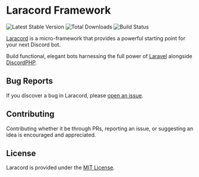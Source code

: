 # Laracord Framework

![Latest Stable Version](https://img.shields.io/packagist/v/laracord/framework.svg?style=flat-square)
![Total Downloads](https://img.shields.io/packagist/dt/laracord/framework.svg?style=flat-square)
![Build Status](https://img.shields.io/github/actions/workflow/status/laracord/framework/main.yml?branch=main&style=flat-square)

[Laracord](https://github.com/laracord/laracord) is a micro-framework that provides a powerful starting point for your next Discord bot.

Build functional, elegant bots harnessing the full power of [Laravel](https://laravel.com/) alongside [DiscordPHP](https://github.com/discord-php/DiscordPHP).

## Bug Reports

If you discover a bug in Laracord, please [open an issue](https://github.com/laracord/framework/issues).

## Contributing

Contributing whether it be through PRs, reporting an issue, or suggesting an idea is encouraged and appreciated.

## License

Laracord is provided under the [MIT License](LICENSE.md).

